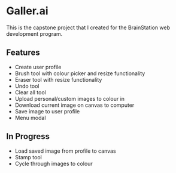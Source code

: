 # Galler.ai

This is the capstone project that I created for the BrainStation web development program.

 ## Features
 - Create user profile
 - Brush tool with colour picker and resize functionality
 - Eraser tool with resize functionality
 - Undo tool 
 - Clear all tool
 - Upload personal/custom images to colour in
 - Download current image on canvas to computer
 - Save image to user profile
 - Menu modal

 ## In Progress
 - Load saved image from profile to canvas
 - Stamp tool
 - Cycle through images to colour

